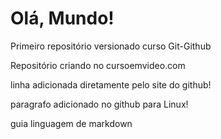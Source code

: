 # Olá, Mundo!
 Primeiro repositório versionado curso Git-Github

 Repositório criando no cursoemvideo.com
 
linha adicionada diretamente pelo site do github!

paragrafo adicionado no github para Linux!

guia linguagem de markdown 
